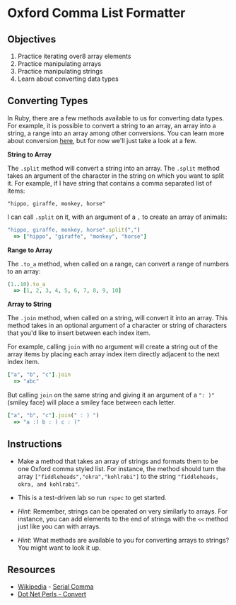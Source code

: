 # Oxford Comma List Formatter

## Objectives
1. Practice iterating over8 array elements
2. Practice manipulating arrays
3. Practice manipulating strings
4. Learn about converting data types

## Converting Types

In Ruby, there are a few methods available to us for converting data types. For example, it is possible to convert a string to an array, an array into a string, a range into an array among other conversions. You can learn more about conversion [here](http://www.dotnetperls.com/convert-ruby), but for now we'll just take a look at a few. 

**String to Array**

The `.split` method will convert a string into an array. The `.split` method takes an argument of the character in the string on which you want to split it. For example, if I have string that contains a comma separated list of items: 

`"hippo, giraffe, monkey, horse"`

I can call `.split` on it, with an argument of a `,` to create an array of animals:

```ruby
"hippo, giraffe, monkey, horse".split(",")
  => ["hippo", "giraffe", "monkey", "horse"]
```

**Range to Array**

The `.to_a` method, when called on a range, can convert a range of numbers to an array: 

```ruby
(1..10).to_a
  => [1, 2, 3, 4, 5, 6, 7, 8, 9, 10]
```

**Array to String**

The `.join` method, when called on a string, will convert it into an array. This method takes in an optional argument of a character or string of characters that you'd like to insert between each index item. 

For example, calling `join` with no argument will create a string out of the array items by placing each array index item directly adjacent to the next index item. 

```ruby
["a", "b", "c"].join
  => "abc"
```
But calling `join` on the same string and giving it an argument of a `": )"` (smiley face) will place a smiley face between each letter. 

```ruby
["a", "b", "c"].join(" : ) ")
  => "a :) b : ) c : )"
```


## Instructions 
* Make a method that takes an array of strings and formats them to be one Oxford comma styled list. For instance, the method should turn the array `["fiddleheads","okra","kohlrabi"]` to the string  `"fiddleheads, okra, and kohlrabi"`.
* This is a test-driven lab so run `rspec` to get started.

* *Hint*: Remember, strings can be operated on very similarly to arrays. For instance, you can add elements to the end of strings with the `<<` method just like you can with arrays. 
* *Hint*: What methods are available to you for converting arrays to strings? You might want to look it up. 

## Resources
* [Wikipedia](http://en.wikipedia.org) - [Serial Comma](http://en.wikipedia.org/wiki/Serial_comma)
* [Dot Net Perls - Convert](http://www.dotnetperls.com/convert-ruby)